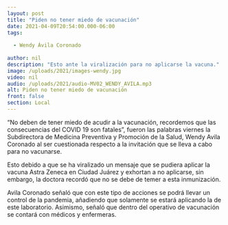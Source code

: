 ```yaml
---
layout: post
title: "Piden no tener miedo de vacunación"
date: 2021-04-09T20:54:00.000-06:00
tags:
  
  - Wendy Ávila Coronado
  
author: nil
description: "Esto ante la viralización para no aplicarse la vacuna."
image: /uploads/2021/images-wendy.jpg
video: nil
audio: /uploads/2021/audio-MV02_WENDY_AVILA.mp3
alt: Piden no tener miedo de vacunación
front: false
section: Local
---
```


“No deben de tener miedo de acudir a la vacunación, recordemos que las consecuencias del COVID 19 son fatales”, fueron las palabras viernes la Subdirectora de Medicina Preventiva y Promoción de la Salud, Wendy Avila Coronado al ser cuestionada respecto a la invitación que se lleva a cabo para no vacunarse.

Esto debido a que se ha viralizado un mensaje que se pudiera aplicar la vacuna Astra Zeneca en Ciudad Juárez y exhortan a no aplicarse, sin embargo, la doctora recordó que no se debe de temer a esta inmunización.

Avila Coronado señaló que con este tipo de acciones se podrá llevar un control de la pandemia, añadiendo que solamente se estará aplicando la de este laboratorio. Asimismo, señaló que dentro del operativo de vacunación se contará con médicos y enfermeras.
